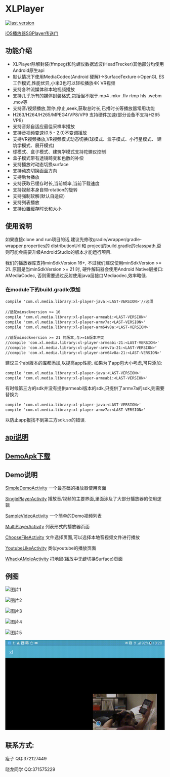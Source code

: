 # XLPlayer
[ ![last version](https://api.bintray.com/packages/xl-player-developers/xl-player-library/xl-player-arm64v8a/images/download.svg) ](https://bintray.com/xl-player-developers/xl-player-library)

[iOS播放器SGPlayer传送门](https://github.com/libobjc/SGPlayer)

## 功能介绍
* XLPlayer除解封装(ffmpeg)和陀螺仪数据滤波(HeadTrecker)其他部分均使用Android原生api
* 默认情况下使用MediaCodec(Android 硬解)->SurfaceTexture->OpenGL ES工作模式,性能优异,小米3也可以轻松播放4K VR视频
* 支持各种流媒体和本地视频播放
* 支持几乎所有的媒体封装格式,包括但不限于.mp4 .mkv .flv rtmp hls .webm .mov等
* 支持音/视频播放,暂停,停止,seek,获取总时长,已播时长等播放器常用功能
* H263/H264/H265/MPEG4/VP8/VP9 支持硬件加速(部分设备不支持H265 VP9)
* 支持音频自适应最佳采样率播放
* 支持音视频变速(0.5 - 2.0)不变调播放
* 支持VR视频播放,VR视频模式动态切换(球模式、盒子模式、小行星模式、 建筑学模式、展开模式)
* 球模式、盒子模式、建筑学模式支持陀螺仪控制
* 盒子模式带有透镜畸变和色散的补偿
* 支持播放时动态切换surface
* 支持动态切换画面方向
* 支持后台播放
* 支持获取已缓存时长,当前帧率,当前下载速度
* 支持视频本身自带rotation的旋转
* 支持强制软解(默认自适应)
* 支持列表播放
* 支持设置缓存时长和大小

## 使用说明

如果直接clone and run项目的话,建议先修改gradle/wrapper/gradle-wrapper.properties的 distributionUrl 和 project的build.gradle的classpath,否则可能会需要升级AndroidStudio的版本才能运行项目.

我们的播放器库支持minSdkVersion 16+, 不过我们建议使用minSdkVersion >= 21.
原因是当minSdkVersion >= 21 时, 硬件解码器会使用Android Native层接口: AMediaCodec,
否则需要通过反射使用java层接口Mediaodec,效率略低.

### 在module下的build.gradle添加

    compile 'com.xl.media.library:xl-player-java:<LAST-VERSION>'//必须

    //适配minsdkversion >= 16
    compile 'com.xl.media.library:xl-player-armeabi:<LAST-VERSION>'
    compile 'com.xl.media.library:xl-player-armv7a:<LAST-VERSION>'
    compile 'com.xl.media.library:xl-player-arm64v8a:<LAST-VERSION>'

    //适配minsdkversion >= 21 的版本,与>=16版本冲突
    //compile 'com.xl.media.library:xl-player-armeabi-21:<LAST-VERSION>'
    //compile 'com.xl.media.library:xl-player-armv7a-21:<LAST-VERSION>'
    //compile 'com.xl.media.library:xl-player-arm64v8a-21:<LAST-VERSION>'

建议三个abi版本的库都添加,以提高app性能.
如果为了app包大小考虑,可只添加:

    compile 'com.xl.media.library:xl-player-java:<LAST-VERSION>'
    compile 'com.xl.media.library:xl-player-armeabi:<LAST-VERSION>'

有时候第三方的sdk并没有提供armeabi版本的sdk,只提供了armv7a的sdk,则需要替换为

    compile 'com.xl.media.library:xl-player-java:<LAST-VERSION>'
    compile 'com.xl.media.library:xl-player-armv7a:<LAST-VERSION>'

以防止app报找不到第三方sdk.so的错误.

## [api说明](https://github.com/xl-player-developers/xl_player/wiki)

## [DemoApk下载](sample_apk/app-debug.apk)

## Demo说明

[SimpleDemoActivity](app/src/main/java/com/cls/xl/xl/SimpleDemoActivity.java) 一个最基础的播放器使用页面

[SinglePlayerActivity](app/src/main/java/com/cls/xl/xl/SinglePlayerActivity.java) 播放音/视频的主要界面,里面涉及了大部分播放器的使用逻辑

[SampleVideoActivity](app/src/main/java/com/cls/xl/xl/SampleVideoActivity.java) 一个简单的Demo视频列表

[MultiPlayerActivity](app/src/main/java/com/cls/xl/xl/MultiPlayerActivity.java) 列表形式的播放器页面

[ChooseFileActivity](app/src/main/java/com/cls/xl/xl/ChooseFileActivity.java) 文件选择页面,可以选择本地音视频文件进行播放

[YoutubeLikeActivity](app/src/main/java/com/cls/xl/xl/youtube/YoutubeLikeActivity.java) 类似youtube的播放页面

[WhackAMoleActivity](app/src/main/java/com/cls/xl/xl/WhackAMoleActivity.java) 打地鼠(播放中无缝切换Surface)页面

## 例图

![图片1](sample_pic/1.gif)

![图片2](sample_pic/2.gif)

![图片3](sample_pic/3.gif)

![图片4](sample_pic/4.gif)

![图片5](sample_pic/5.gif)

![图片6](sample_pic/6.gif)

## 联系方式:

瘦子      QQ:372127449

晓龙同学   QQ:371575229
